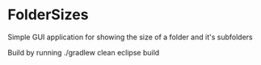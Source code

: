# FolderSizes
Simple GUI application for showing the size of a folder and it's subfolders

Build by running ./gradlew clean eclipse build
